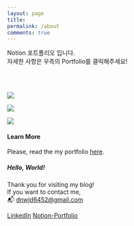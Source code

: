 ```yaml
---
layout: page
title: 
permalink: /about
comments: true
---
```


<div class="row justify-content-between">
<div class="col-md-8 pr-5">

<p>Notion 포트폴리오 입니다. <br> 자세한 사항은 우측의 Portfolio를 클릭해주세요!</p>

<br>
<br>

<p class="mb-5"><img class="shadow-lg" src="{{site.baseurl}}/assets/images/liam_notion_portfolio-1.png"/></p>
<p class="mb-5"><img class="shadow-lg" src="{{site.baseurl}}/assets/images/liam_notion_portfolio-2.png"/></p>
<p class="mb-5"><img class="shadow-lg" src="{{site.baseurl}}/assets/images/liam_notion_portfolio-3.png"/></p>

<h4>Learn More</h4>

<p>Please, read the my portfolio <a href="https://fringe-comte-9ed.notion.site/e8d7aa586cd34e29b59de401774d28e6">here</a>.</p>

</div>

<div class="col-md-4">

<div class="sticky-top sticky-top-80">
<h5>Hello, World!</h5>

<p>Thank you for visiting my blog!<br> If you want to contact me, <br> 📬 <a href="mailto:dnwjd6452@gmail.com">dnwjd6452@gmail.com</a> </p>

<a target="_blank" href="https://www.linkedin.com/in/kwongmin-lim-32b828247/" class="btn btn-danger">LinkedIn</a> <a target="_blank" href="https://fringe-comte-9ed.notion.site/e8d7aa586cd34e29b59de401774d28e6" class="btn btn-warning">Notion-Portfolio</a>

</div>
</div>
</div>
